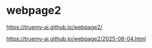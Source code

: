 # webpage2
 https://truemy-ai.github.io/webpage2/

 https://truemy-ai.github.io/webpage2/2025-08-04.html
